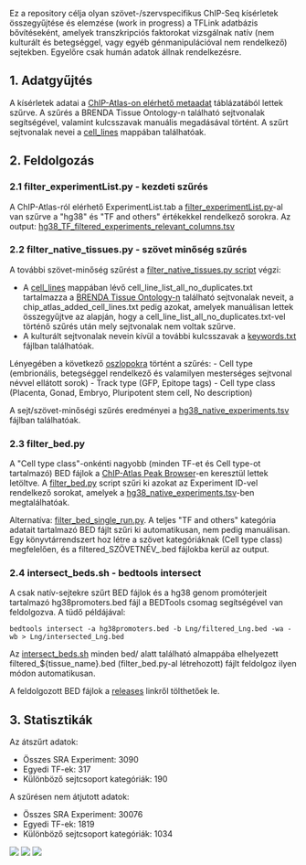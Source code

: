Ez a repository célja olyan szövet-/szervspecifikus ChIP-Seq kísérletek összegyűjtése és elemzése (work in progress) a TFLink adatbázis bővítéseként, amelyek transzkripciós faktorokat vizsgálnak natív (nem kulturált és betegséggel, vagy egyéb génmanipulációval nem rendelkező) sejtekben. Egyelőre csak humán adatok állnak rendelkezésre.

## 1. Adatgyűjtés
A kísérletek adatai a [ChIP-Atlas-on elérhető metaadat](https://github.com/inutano/chip-atlas/wiki#tables-summarizing-metadata-and-files) táblázatából lettek szűrve. A szűrés a BRENDA Tissue Ontology-n található sejtvonalak segítségével, valamint kulcsszavak manuális megadásával történt. A szűrt sejtvonalak nevei a [cell_lines](https://github.com/kadan02/native_tissue_chip-seq_experiments/tree/master/cell_lines) mappában találhatóak. 

## 2. Feldolgozás

### 2.1 filter_experimentList.py - kezdeti szűrés
A ChIP-Atlas-ról elérhető ExperimentList.tab a [filter_experimentList.py](https://github.com/kadan02/native_tissue_chip-seq_experiments/blob/master/filter_experimentList.py)-al van szűrve a "hg38" és "TF and others" értékekkel rendelkező sorokra. Az output: [hg38_TF_filtered_experiments_relevant_columns.tsv](https://github.com/kadan02/native_tissue_chip-seq_experiments/blob/master/tsv/hg38_TF_filtered_experiments_relevant_columns.tsv)

### 2.2 filter_native_tissues.py - szövet minőség szűrés
 A további szövet-minőség szűrést a [filter_native_tissues.py script](https://github.com/kadan02/native_tissue_chip-seq_experiments/blob/master/filter_native_tissues.py) végzi:
   - A [cell_lines](https://github.com/kadan02/native_tissue_chip-seq_experiments/tree/master/cell_lines) mappában lévő cell_line_list_all_no_duplicates.txt tartalmazza a [BRENDA Tissue Ontology-n](https://www.ebi.ac.uk/ols4/ontologies/bto) található sejtvonalak neveit, a chip_atlas_added_cell_lines.txt pedig azokat, amelyek manuálisan lettek összegyűjtve az alapján, hogy a cell_line_list_all_no_duplicates.txt-vel történő szűrés után mely sejtvonalak nem voltak szűrve. 
   - A kulturált sejtvonalak nevein kívül a további kulcsszavak a [keywords.txt](https://github.com/kadan02/native_tissue_chip-seq_experiments/blob/master/cell_lines/keywords.txt) fájlban találhatóak.
  
   Lényegében a következő [oszlopokra](https://github.com/inutano/chip-atlas/wiki#tables-summarizing-metadata-and-files) történt a szűrés:
    - Cell type (embrionális, betegséggel rendelkező és valamilyen mesterséges sejtvonal névvel ellátott sorok)
    - Track type (GFP, Epitope tags)
    - Cell type class (Placenta, Gonad, Embryo, Pluripotent stem cell, No description)

A sejt/szövet-minőségi szűrés eredményei a [hg38_native_experiments.tsv](https://github.com/kadan02/native_tissue_chip-seq_experiments/blob/master/tsv/hg38_native_experiments.tsv) fájlban találhatóak.

### 2.3 filter_bed.py 
A "Cell type class"-onkénti nagyobb (minden TF-et és Cell type-ot tartalmazó) BED fájlok a [ChIP-Atlas Peak Browser](https://chip-atlas.org/peak_browser)-en keresztül lettek letöltve. A [filter_bed.py](https://github.com/kadan02/native_tissue_chip-seq_experiments/blob/master/filter_bed.py) script szűri ki azokat az Experiment ID-vel rendelkező sorokat, amelyek a [hg38_native_experiments.tsv](https://github.com/kadan02/native_tissue_chip-seq_experiments/blob/master/tsv/hg38_native_experiments.tsv)-ben megtalálhatóak.

Alternatíva: [filter_bed_single_run.py](https://github.com/kadan02/native_tissue_chip-seq_experiments/blob/master/filter_bed.py). A teljes "TF and others" kategória adatait tartalmazó BED fájlt szűri ki automatikusan, nem pedig manuálisan. Egy könyvtárrendszert hoz létre a szövet kategóriáknak (Cell type class) megfelelően, és a filtered_SZÖVETNÉV_.bed fájlokba kerül az output.

### 2.4 intersect_beds.sh - bedtools intersect
A csak natív-sejtekre szűrt BED fájlok és a hg38 genom promóterjeit tartalmazó hg38promoters.bed fájl a BEDTools csomag segítségével van feldolgozva.
A tüdő példájával:
```
bedtools intersect -a hg38promoters.bed -b Lng/filtered_Lng.bed -wa -wb > Lng/intersected_Lng.bed
```
Az [intersect_beds.sh](https://github.com/kadan02/native_tissue_chip-seq_experiments/blob/master/intersect_beds.sh) minden bed/ alatt található almappába elhelyezett filtered_${tissue_name}.bed (filter_bed.py-al létrehozott) fájlt feldolgoz ilyen módon automatikusan.

A feldolgozott BED fájlok a [releases](https://github.com/kadan02/native_tissue_chip-seq_experiments/releases) linkről tölthetőek le.

## 3. Statisztikák
Az átszűrt adatok:
- Összes SRA Experiment: 3090
- Egyedi TF-ek: 317
- Különböző sejtcsoport kategóriák: 190

A szűrésen nem átjutott adatok:
- Összes SRA Experiment: 30076
- Egyedi TF-ek: 1819
- Különböző sejtcsoport kategóriák: 1034


![](https://github.com/kadan02/native_tissue_chip-seq_experiments/blob/master/figures/figure_tf.png)
![](https://github.com/kadan02/native_tissue_chip-seq_experiments/blob/master/figures/figure_cell_type_class.png)
![](https://github.com/kadan02/native_tissue_chip-seq_experiments/blob/master/figures/figure_cell_type.png)
